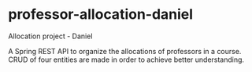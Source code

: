 # professor-allocation-daniel
Allocation project - Daniel

A Spring REST API to organize the allocations of professors in a course. 
CRUD of four entities are made in order to achieve better understanding.
